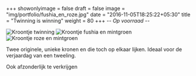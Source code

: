 +++
showonlyimage = false
draft = false
image = "img/portfolio/fushia_en_roze.jpg"
date = "2016-11-05T18:25:22+05:30"
title = "Twinning is winning"
weight = 80
+++
*-- Op voorraad --*
<!--more-->
![Kroontje twinning][1]
![Kroontje fushia en mintgroen][2]
![Kroontje roze en mintgroen][3]

Twee originele, unieke kronen en die toch op elkaar lijken. Ideaal voor de verjaardag van een tweeling.

Ook afzonderlijk te verkrijgen

[1]: /img/portfolio/fushia_en_roze.jpg
[2]: /img/portfolio/fushia_en_mintgroen.jpg
[3]: /img/portfolio/roze_en_mintgroen.jpg